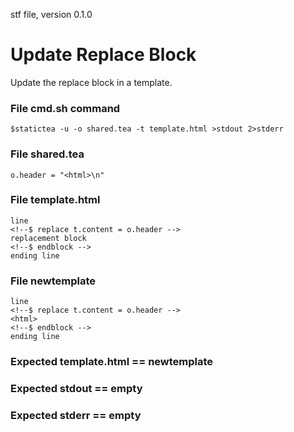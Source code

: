 stf file, version 0.1.0

# Update Replace Block

Update the replace block in a template.

### File cmd.sh command

~~~
$statictea -u -o shared.tea -t template.html >stdout 2>stderr
~~~

### File shared.tea

~~~
o.header = "<html>\n"
~~~

### File template.html

~~~
line
<!--$ replace t.content = o.header -->
replacement block
<!--$ endblock -->
ending line
~~~

### File newtemplate

~~~
line
<!--$ replace t.content = o.header -->
<html>
<!--$ endblock -->
ending line
~~~

### Expected template.html == newtemplate
### Expected stdout == empty
### Expected stderr == empty

